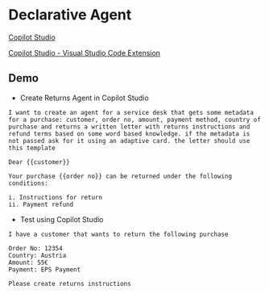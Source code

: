 # Declarative Agent

[Copilot Studio](https://copilotstudio.microsoft.com/)

[Copilot Studio - Visual Studio Code Extension](https://marketplace.visualstudio.com/items?itemName=ms-CopilotStudio.vscode-copilotstudio)

## Demo

- Create Returns Agent in Copilot Studio

```text
I want to create an agent for a service desk that gets some metadata for a purchase: customer, order no, amount, payment method, country of purchase and returns a written letter with returns instructions and refund terms based on some word based knowledge. if the metadata is not passed ask for it using an adaptive card. the letter should use this template

Dear {{customer}}

Your purchase {{order no}} can be returned under the following conditions:

i. Instructions for return
ii. Payment refund
```

- Test using Copilot Studio

```text
I have a customer that wants to return the following purchase

Order No: 12354
Country: Austria
Amount: 55€
Payment: EPS Payment

Please create returns instructions
```
